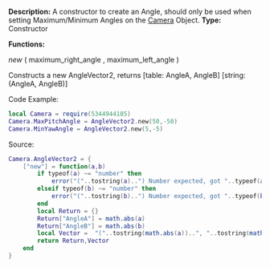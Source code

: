 **Description:** A constructor to create an Angle, should only be used when setting Maximum/Minimum Angles on the [Camera](Camera.md) Object.
**Type:** Constructor

**Functions:**

*new* ( maximum_right_angle , maximum_left_angle )

Constructs a new AngleVector2, returns \[table: AngleA, AngleB] \[string: (AngleA, AngleB)]


Code Example:
```lua
local Camera = require(5344944185)
Camera.MaxPitchAngle = AngleVector2.new(50,-50)
Camera.MinYawAngle = AngleVector2.new(5,-5)
```

Source:
```lua
Camera.AngleVector2 = {
    ["new"] = function(a,b)
        if typeof(a) ~= "number" then
            error("("..tostring(a)..") Number expected, got "..typeof(a).."."))
        elseif typeof(b) ~= "number" then
            error("("..tostring(b)..") Number expected, got "..typeof(b).."."))
        end
        local Return = {}
        Return["AngleA"] = math.abs(a)
        Return["AngleB"] = math.abs(b)
        local Vector =  "("..tostring(math.abs(a))..", "..tostring(math.abs(b))..")"
        return Return,Vector
    end
}
```
